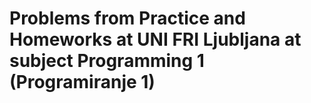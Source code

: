 # Problems from Practice and Homeworks at UNI FRI Ljubljana at subject Programming 1 (Programiranje 1)
